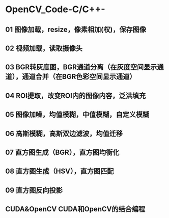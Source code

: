 # OpenCV_Code-C/C++-
## 01 图像加载，resize，像素相加(权)，保存图像
## 02 视频加载，读取摄像头
## 03 BGR转灰度图，BGR通道分离（在灰度空间显示通道），通道合并（在BGR色彩空间显示通道）
## 04 ROI提取，改变ROI内的图像内容，泛洪填充 
## 05 图像加噪，均值模糊，中值模糊，自定义模糊  
## 06 高斯模糊，高斯双边滤波，均值迁移   
## 07 直方图生成（BGR），直方图均衡化  
## 08 直方图生成（HSV），直方图匹配  
## 09 直方图反向投影   
## CUDA&OpenCV CUDA和OpenCV的结合编程    
